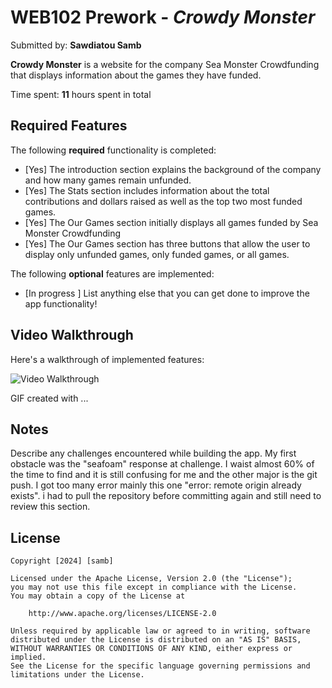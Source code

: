 # WEB102 Prework - *Crowdy Monster*

Submitted by: **Sawdiatou Samb**

**Crowdy Monster** is a website for the company Sea Monster Crowdfunding that displays information about the games they have funded.

Time spent: **11** hours spent in total

## Required Features

The following **required** functionality is completed:

* [Yes] The introduction section explains the background of the company and how many games remain unfunded.
* [Yes] The Stats section includes information about the total contributions and dollars raised as well as the top two most funded games.
* [Yes] The Our Games section initially displays all games funded by Sea Monster Crowdfunding
* [Yes] The Our Games section has three buttons that allow the user to display only unfunded games, only funded games, or all games.

The following **optional** features are implemented:

* [In progress ] List anything else that you can get done to improve the app functionality!

## Video Walkthrough

Here's a walkthrough of implemented features:

<img src='./assets/web102prework.gif' title='Video Walkthrough' width='' alt='Video Walkthrough' />

<!-- Licecap GIF tool you used! -->
GIF created with ...  
<!-- Recommended tools:
[Kap](https://getkap.co/) for macOS
[ScreenToGif](https://www.screentogif.com/) for Windows
[peek](https://github.com/phw/peek) for Linux. -->

## Notes

Describe any challenges encountered while building the app.
My first obstacle was the "seafoam" response at challenge. I waist almost 60% of the time to find and it is still confusing for me
and the other major is the git push.
I got too many error mainly this one "error: remote origin already exists". i had to pull the repository before committing again and still need to review this section.

## License

    Copyright [2024] [samb]

    Licensed under the Apache License, Version 2.0 (the "License");
    you may not use this file except in compliance with the License.
    You may obtain a copy of the License at

        http://www.apache.org/licenses/LICENSE-2.0

    Unless required by applicable law or agreed to in writing, software
    distributed under the License is distributed on an "AS IS" BASIS,
    WITHOUT WARRANTIES OR CONDITIONS OF ANY KIND, either express or implied.
    See the License for the specific language governing permissions and
    limitations under the License.
